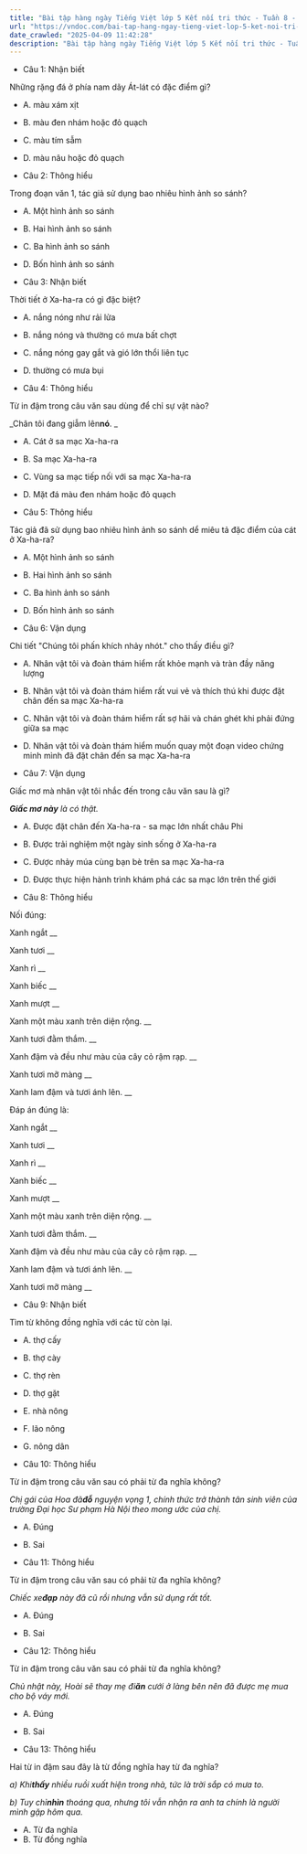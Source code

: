 ```yaml
---
title: "Bài tập hàng ngày Tiếng Việt lớp 5 Kết nối tri thức - Tuần 8 - Thứ 4 gồm các câu hỏi tổng hợp nội dung Đọc hiểu văn bản và Luyện từ và câu được học ở Tuần 8 trong chương trình Tiếng Việt lớp 5 Tập 1 Kết nối tri thức."
url: "https://vndoc.com/bai-tap-hang-ngay-tieng-viet-lop-5-ket-noi-tri-thuc-tuan-8-thu-4-327134"
date_crawled: "2025-04-09 11:42:28"
description: "Bài tập hàng ngày Tiếng Việt lớp 5 Kết nối tri thức - Tuần 8 - Thứ 4 gồm các câu hỏi tổng hợp nội dung Đọc hiểu văn bản và Luyện từ và câu được học ở Tuần 8 trong chương trình Tiếng Việt lớp 5 Tập 1 Kết nối tri thức."
---
```


* Câu 1:  Nhận biết

Những rặng đá ở phía nam dãy Át-lát có đặc điểm gì?

  * A. màu xám xịt 
  * B. màu đen nhám hoặc đỏ quạch 
  * C. màu tím sẫm 
  * D. màu nâu hoặc đỏ quạch 



* Câu 2:  Thông hiểu

Trong đoạn văn 1, tác giả sử dụng bao nhiêu hình ảnh so sánh?

  * A. Một hình ảnh so sánh 
  * B. Hai hình ảnh so sánh 
  * C. Ba hình ảnh so sánh 
  * D. Bốn hình ảnh so sánh 



* Câu 3:  Nhận biết

Thời tiết ở Xa-ha-ra có gì đặc biệt?

  * A. nắng nóng như rải lửa 
  * B. nắng nóng và thường có mưa bất chợt 
  * C. nắng nóng gay gắt và gió lớn thổi liên tục 
  * D. thường có mưa bụi 



* Câu 4:  Thông hiểu

Từ in đậm trong câu văn sau dùng để chỉ sự vật nào?

_Chân tôi đang giẫm lên**nó**. _

  * A. Cát ở sa mạc Xa-ha-ra 
  * B. Sa mạc Xa-ha-ra 
  * C. Vùng sa mạc tiếp nối với sa mạc Xa-ha-ra 
  * D. Mặt đá màu đen nhám hoặc đỏ quạch 



* Câu 5:  Thông hiểu

Tác giả đã sử dụng bao nhiêu hình ảnh so sánh dể miêu tả đặc điểm của cát ở Xa-ha-ra?

  * A. Một hình ảnh so sánh 
  * B. Hai hình ảnh so sánh 
  * C. Ba hình ảnh so sánh 
  * D. Bốn hình ảnh so sánh 



* Câu 6:  Vận dụng

Chi tiết "Chúng tôi phấn khích nhảy nhót." cho thấy điều gì?

  * A. Nhân vật tôi và đoàn thám hiểm rất khỏe mạnh và tràn đầy năng lượng 
  * B. Nhân vật tôi và đoàn thám hiểm rất vui vẻ và thích thú khi được đặt chân đến sa mạc Xa-ha-ra 
  * C. Nhân vật tôi và đoàn thám hiểm rất sợ hãi và chán ghét khi phải đứng giữa sa mạc 
  * D. Nhân vật tôi và đoàn thám hiểm muốn quay một đoạn video chứng minh mình đã đặt chân đến sa mạc Xa-ha-ra 



* Câu 7:  Vận dụng

Giấc mơ mà nhân vật tôi nhắc đến trong câu văn sau là gì?

_**Giấc mơ này** là có thật._

  * A. Được đặt chân đến Xa-ha-ra - sa mạc lớn nhất châu Phi 
  * B. Được trải nghiệm một ngày sinh sống ở Xa-ha-ra 
  * C. Được nhảy múa cùng bạn bè trên sa mạc Xa-ha-ra 
  * D. Được thực hiện hành trình khám phá các sa mạc lớn trên thế giới 



* Câu 8:  Thông hiểu

Nối đúng:

Xanh ngắt  __

Xanh tươi __

Xanh rì __

Xanh biếc __

Xanh mượt __

Xanh một màu xanh trên diện rộng. __

Xanh tươi đằm thắm. __

Xanh đậm và đều như màu của cây cỏ rậm rạp. __

Xanh tươi mỡ màng __

Xanh lam đậm và tươi ánh lên. __

Đáp án đúng là:

Xanh ngắt __

Xanh tươi __

Xanh rì __

Xanh biếc __

Xanh mượt __

Xanh một màu xanh trên diện rộng. __

Xanh tươi đằm thắm. __

Xanh đậm và đều như màu của cây cỏ rậm rạp. __

Xanh lam đậm và tươi ánh lên. __

Xanh tươi mỡ màng __

* Câu 9: Nhận biết

Tìm từ không đồng nghĩa với các từ còn lại.

  * A. thợ cấy 
  * B. thợ cày 
  * C. thợ rèn 
  * D. thợ gặt 
  * E. nhà nông 
  * F. lão nông 
  * G. nông dân 



* Câu 10:  Thông hiểu

Từ in đậm trong câu văn sau có phải từ đa nghĩa không?

_Chị gái của Hoa đã**đỗ** nguyện vọng 1, chính thức trở thành tân sinh viên của trường Đại học Sư phạm Hà Nội theo mong ước của chị._

  * A. Đúng 
  * B. Sai 



* Câu 11:  Thông hiểu

Từ in đậm trong câu văn sau có phải từ đa nghĩa không?

_Chiếc xe**đạp** này đã cũ rồi nhưng vẫn sử dụng rất tốt._

  * A. Đúng 
  * B. Sai 



* Câu 12:  Thông hiểu

Từ in đậm trong câu văn sau có phải từ đa nghĩa không?

_Chủ nhật này, Hoài sẽ thay mẹ đi**ăn** cưới ở làng bên nên đã được mẹ mua cho bộ váy mới._

  * A. Đúng 
  * B. Sai 



* Câu 13:  Thông hiểu

Hai từ in đậm sau đây là từ đồng nghĩa hay từ đa nghĩa?

_a) Khi**thấy** nhiều ruồi xuất hiện trong nhà, tức là trời sắp có mưa to._

_b) Tuy chỉ**nhìn** thoáng qua, nhưng tôi vẫn nhận ra anh ta chính là người mình gặp hôm qua._

  * A. Từ đa nghĩa 
  * B. Từ đồng nghĩa 


